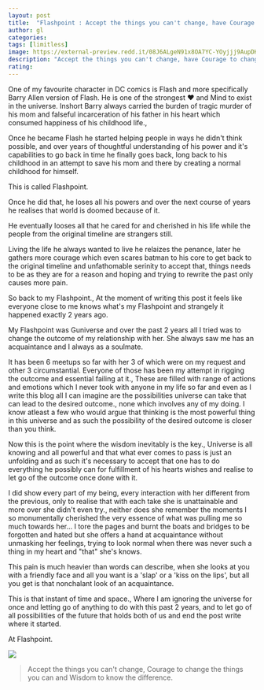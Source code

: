 ```yaml
---
layout: post
title:  "Flashpoint : Accept the things you can't change, have Courage to change the things you can and Wisdom to know the difference."
author: gl
categories:
tags: [limitless]
image: https://external-preview.redd.it/08J6ALgeN91x8OA7YC-YOyjjj9AupDKmjzB2XZhC2vk.jpg?auto=webp&s=5323814e8c64ef7a19df14d4f73c7a30f02166c7
description: "Accept the things you can't change, have Courage to change the things you can and Wisdom to know the difference."
rating: 
---
```


One of my favourite character in DC comics is Flash and more specifically Barry Allen version of Flash. He is one of the strongest ❤️ and Mind to exist in the universe. Inshort Barry always carried the burden of tragic murder of his mom and falseful incarceration of his father in his heart which consumed happiness of his childhood life., 

Once he became Flash he started helping people in ways he didn't think possible, and over years of thoughtful understanding of his power and it's capabilities to go back in time he finally goes back, long back to his childhood in an attempt to save his mom and there by creating a normal childhood for himself.

This is called Flashpoint.

Once he did that, he loses all his powers and over the next course of years he realises that world is doomed because of it.

He eventually looses all that he cared for and cherished in his life while the people from the original timeline are strangers still.

Living the life he always wanted to live he relaizes the penance, later he gathers more courage which even scares batman to his core to get back to the original timeline and unfathomable serinity to accept that, things needs to be as they are for a reason and hoping and trying to rewrite the past only causes more pain.

So back to my Flashpoint., At the moment of writing this post it feels like everyone close to me knows what's my Flashpoint and strangely it happened exactly 2 years ago.

My Flashpoint was Guniverse and over the past 2 years all I tried was to change the outcome of my relationship with her. She always saw me has an acquaintance and I always as a soulmate.

It has been 6 meetups so far with her 3 of which were on my request and other 3 circumstantial.
Everyone of those has been my attempt in rigging the outcome and essential failing at it., These are filled with range of actions and emotions which I never took with anyone in my life so far and even as I write this blog all I can imagine are the possibilities universe can take that can lead to the desired outcome., none which involves any of my doing. I know atleast a few who would argue that thinking is the most powerful thing in this universe and as such the possibility of the desired outcome is closer than you think.

Now this is the point where the wisdom inevitably is the key., Universe is all knowing and all powerful and that what ever comes to pass is just an unfolding and as such it's necessary to accept that one has to do everything he possibly can for fulfillment of his hearts wishes and realise to let go of the outcome once done with it.

I did show every part of my being, every interaction with her different from the previous, only to realise that with each take she is unattainable and more over she didn't even try., neither does she remember the moments I so monumentally cherished the very essence of what was pulling me so much towards her... I tore the pages and burnt the boats and bridges to be forgotten and hated but she offers a hand at acquaintance without unmasking her feelings, trying to look normal when there was never such a thing in my heart and "that" she's knows.

This pain is much heavier than words can describe, when she looks at you with a friendly face and all you want is a 'slap' or a 'kiss on the lips', but all you get is that nonchalant look of an acquaintance.

This is that instant of time and space., Where I am ignoring the universe for once and letting go of anything to do with this past 2 years, and to let go of all possibilities of the future that holds both of us and end the post write where it started.

At Flashpoint.

![](https://lh3.googleusercontent.com/hbDNMQ_WWPHh3hG4vjslcFDgQ1yuDcEMIxCP3QdEMuWp4GTTiEfMYvEIX2mlEMerHMhvCwKvaOMtzNkbrRcgBKKIVHXDpgnBoyLGwL3_cw-fymzUsu5lTRQfmUgdVbSJXt8dNvTS7b2jcQCDDtVoXZUK5Nx9qFH6RUTH-jDKroTJH3pKifJiWXx2pKwjcVPRexBaidi0DkFITvYz721u8ytjozJW1zFd4Vse2iLqZ3-eBnxyeFuKlVVnzNrM80nsZygRFjZmSFq1xhSpIdF7tknQDquf5JXid0uLZxAOypWkOLM1xI6I8eZLtWIvz_J2dYt5-XQ8pC0xgdXBw-GNB-eW85pHegOLEDXmcF6OqiHnDm3QM6MYC-TSoqNjQMDn4kbpCkJ7v7NgDTUAauNxHNqDLWF3z9vvR2z_HMyX3ShL9qcdAOezSktpum2Nso4npMM251O0dsmB6wRLvjDrA61y23tpSmDTkbm6QanGDwbbRQPl9ZKJ9KkN4sEAqqZgdByw_aY7-sTf3dgjwyv135HuJP1U6CqkUHVauYJ6zs0K5oSgJ1w6VKDQKGD3QDn-ysWHn7hzI0KlQKRBwO5DAF3-MZLY3pPAj4mQ4WlQg1IFqnqfSGVvqmZOd7T57W2WAuWCgG5rkTe6lOCdEkEEYc2AgCwAEfQvWP9V8O2NJvz34DTn6E0U4DnM14hB_Rk=w480-h270-no?authuser=0)


> Accept the things you can't change, Courage to change the things you can and Wisdom to know the difference.
